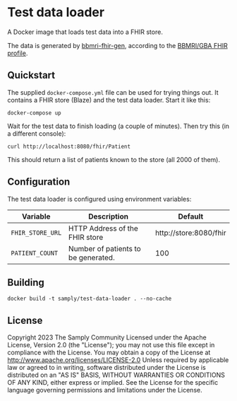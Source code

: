 # Test data loader

A Docker image that loads test data into a FHIR store.

The data is generated by [bbmri-fhir-gen](https://github.com/samply/bbmri-fhir-gen), according to the [BBMRI/GBA FHIR profile](https://samply.github.io/bbmri-fhir-ig/overview.html).

## Quickstart

The supplied `docker-compose.yml` file can be used for trying things out. It contains a FHIR store (Blaze) and the test data loader. Start it like this:

```
docker-compose up
```

Wait for the test data to finish loading (a couple of minutes). Then try this (in a different console):

```
curl http://localhost:8080/fhir/Patient
```

This should return a list of patients known to the store (all 2000 of them).

## Configuration

The test data loader is configured using environment variables:

| Variable                                  | Description                                                                                                        | Default                          |
|-------------------------------------------|--------------------------------------------------------------------------------------------------------------------|----------------------------------|
| `FHIR_STORE_URL`                          | HTTP Address of the FHIR store                                                                                     | http://store:8080/fhir           |
| `PATIENT_COUNT`                           | Number of patients to be generated.                                                                                | 100                              |

## Building

```
docker build -t samply/test-data-loader . --no-cache
```

## License

Copyright 2023 The Samply Community
Licensed under the Apache License, Version 2.0 (the "License"); you may not use this file except in compliance with the License. You may obtain a copy of the License at
http://www.apache.org/licenses/LICENSE-2.0
Unless required by applicable law or agreed to in writing, software distributed under the License is distributed on an "AS IS" BASIS, WITHOUT WARRANTIES OR CONDITIONS OF ANY KIND, either express or implied. See the License for the specific language governing permissions and limitations under the License.
